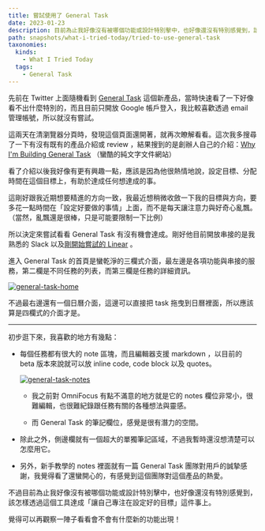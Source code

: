 ```yaml
---
title: 嘗試使用了 General Task
date: 2023-01-23
description: 目前為止我好像沒有被哪個功能或設計特別擊中，也好像還沒有特別感覺到，該怎樣透過這個工具達成「讓自己專注在設定好的目標」這件事上。
path: snapshots/what-i-tried-today/tried-to-use-general-task
taxonomies:
  kinds: 
    - What I Tried Today
  tags: 
    - General Task
---
```




先前在 Twitter 上面隨機看到 [General Task](https://try.generaltask.com/) 這個新產品，當時快速看了一下好像看不出什麼特別的，而且目前只開放 Google 帳戶登入，我比較喜歡透過 email 管理帳號，所以就沒有嘗試。


這兩天在清瀏覽器分頁時，發現這個頁面還開著，就再次瞭解看看。這次我多搜尋了一下有沒有既有的產品介紹或 review ，結果搜到的是創辦人自己的介紹：[Why I'm Building General Task](https://johnreinstra.com/writings/004_why_im_building_general_task.html) （蠻酷的純文字文件網站）


看了介紹以後我好像有更有興趣一點，應該是因為他很熱情地說，設定目標、分配時間在這個目標上，有助於達成任何想達成的事。

這剛好跟我近期想要精進的方向一致，我最近想稍微收斂一下我的目標與方向，要多花一點時間在「設定好要做的事情」上面，而不是每天讓注意力與好奇心亂飄。（當然，亂飄還是很棒，只是可能要限制一下比例）


所以決定來嘗試看看 General Task 有沒有機會達成。剛好他目前開放串接的是我熟悉的 Slack 以及[剛開始嘗試的 Linear](@/snapshots/why-why-do-i-want-to-try-linear-as-my-personal-project-management-tool.md) 。



進入 General Task 的首頁是蠻乾淨的三欄式介面，最左邊是各項功能與串接的服務，第二欄是不同任務的列表，而第三欄是任務的詳細資訊。

<a href="https://pinchlime-screenshots.s3.ap-northeast-1.amazonaws.com/general-task-home_9LZO80.webp" data-fancybox data-caption="general-task-home">
  <img src="https://pinchlime-screenshots.s3.ap-northeast-1.amazonaws.com/general-task-home_9LZO80.webp" loading="lazy" alt="general-task-home" align="center" />
</a>

不過最右邊還有一個日曆介面，這邊可以直接把 task 拖曳到日曆裡面，所以應該算是四欄式的介面才是。

---

初步逛下來，我喜歡的地方有幾點：

* 每個任務都有很大的 note 區塊，而且編輯器支援 markdown ，以目前的 beta 版本來說就可以放 inline code, code block 以及 quotes。

  <a href="https://pinchlime-screenshots.s3.ap-northeast-1.amazonaws.com/general-task-notes_mtGHCf.webp" data-fancybox data-caption="general-task-notes">
  <img src="https://pinchlime-screenshots.s3.ap-northeast-1.amazonaws.com/general-task-notes_mtGHCf.webp" loading="lazy" alt="general-task-notes" align="center" />
  </a>

  * 我之前對 OmniFocus 有點不滿意的地方就是它的 notes 欄位非常小，很難編輯，也很難紀錄跟任務有關的各種想法與靈感。

  * 而 General Task 的筆記欄位，感覺是很有潛力的空間。

* 除此之外，側邊欄就有一個超大的單獨筆記區域，不過我暫時還沒想清楚可以怎麼用它。

* 另外，新手教學的 notes 裡面就有一篇 General Task 團隊對用戶的誠摯感謝，我覺得看了還蠻開心的，有感覺到這個團隊對這個產品的熱愛。


不過目前為止我好像沒有被哪個功能或設計特別擊中，也好像還沒有特別感覺到，該怎樣透過這個工具達成「讓自己專注在設定好的目標」這件事上。

覺得可以再觀察一陣子看看會不會有什麼新的功能出現！
